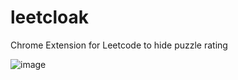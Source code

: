 # leetcloak
Chrome Extension for Leetcode to hide puzzle rating

![image](https://github.com/projection-error/leetcloak/assets/84434778/51be62fc-7db3-4210-8802-d44a4c77138b)
